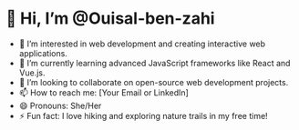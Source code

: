 # 👋 Hi, I’m @Ouisal-ben-zahi

- 👀 I’m interested in web development and creating interactive web applications.
- 🌱 I’m currently learning advanced JavaScript frameworks like React and Vue.js.
- 💞️ I’m looking to collaborate on open-source web development projects.
- 📫 How to reach me: [Your Email or LinkedIn]
- 😄 Pronouns: She/Her
- ⚡ Fun fact: I love hiking and exploring nature trails in my free time!

<!---
Ouisal-ben-zahi/Ouisal-ben-zahi is a ✨ special ✨ repository because its `README.md` (this file) appears on your GitHub profile.
You can click the Preview link to take a look at your changes.
--->

